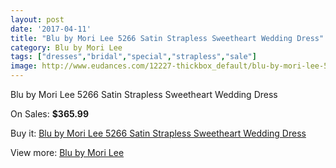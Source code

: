 ```yaml
---
layout: post
date: '2017-04-11'
title: "Blu by Mori Lee 5266 Satin Strapless Sweetheart Wedding Dress"
category: Blu by Mori Lee
tags: ["dresses","bridal","special","strapless","sale"]
image: http://www.eudances.com/12227-thickbox_default/blu-by-mori-lee-5266-satin-strapless-sweetheart-wedding-dress.jpg
---
```

Blu by Mori Lee 5266 Satin Strapless Sweetheart Wedding Dress

On Sales: **$365.99**
<a href="https://www.eudances.com/en/blu-by-mori-lee/3809-blu-by-mori-lee-5266-satin-strapless-sweetheart-wedding-dress.html"><amp-img layout="responsive" width="600" height="600" src="//www.eudances.com/12227-thickbox_default/blu-by-mori-lee-5266-satin-strapless-sweetheart-wedding-dress.jpg" alt="Blu by Mori Lee 5266 Satin Strapless Sweetheart Wedding Dress 0" /></a>
<a href="https://www.eudances.com/en/blu-by-mori-lee/3809-blu-by-mori-lee-5266-satin-strapless-sweetheart-wedding-dress.html"><amp-img layout="responsive" width="600" height="600" src="//www.eudances.com/12228-thickbox_default/blu-by-mori-lee-5266-satin-strapless-sweetheart-wedding-dress.jpg" alt="Blu by Mori Lee 5266 Satin Strapless Sweetheart Wedding Dress 1" /></a>
<a href="https://www.eudances.com/en/blu-by-mori-lee/3809-blu-by-mori-lee-5266-satin-strapless-sweetheart-wedding-dress.html"><amp-img layout="responsive" width="600" height="600" src="//www.eudances.com/12229-thickbox_default/blu-by-mori-lee-5266-satin-strapless-sweetheart-wedding-dress.jpg" alt="Blu by Mori Lee 5266 Satin Strapless Sweetheart Wedding Dress 2" /></a>
<a href="https://www.eudances.com/en/blu-by-mori-lee/3809-blu-by-mori-lee-5266-satin-strapless-sweetheart-wedding-dress.html"><amp-img layout="responsive" width="600" height="600" src="//www.eudances.com/12230-thickbox_default/blu-by-mori-lee-5266-satin-strapless-sweetheart-wedding-dress.jpg" alt="Blu by Mori Lee 5266 Satin Strapless Sweetheart Wedding Dress 3" /></a>
<a href="https://www.eudances.com/en/blu-by-mori-lee/3809-blu-by-mori-lee-5266-satin-strapless-sweetheart-wedding-dress.html"><amp-img layout="responsive" width="600" height="600" src="//www.eudances.com/12231-thickbox_default/blu-by-mori-lee-5266-satin-strapless-sweetheart-wedding-dress.jpg" alt="Blu by Mori Lee 5266 Satin Strapless Sweetheart Wedding Dress 4" /></a>
<a href="https://www.eudances.com/en/blu-by-mori-lee/3809-blu-by-mori-lee-5266-satin-strapless-sweetheart-wedding-dress.html"><amp-img layout="responsive" width="600" height="600" src="//www.eudances.com/12232-thickbox_default/blu-by-mori-lee-5266-satin-strapless-sweetheart-wedding-dress.jpg" alt="Blu by Mori Lee 5266 Satin Strapless Sweetheart Wedding Dress 5" /></a>

Buy it: [Blu by Mori Lee 5266 Satin Strapless Sweetheart Wedding Dress](https://www.eudances.com/en/blu-by-mori-lee/3809-blu-by-mori-lee-5266-satin-strapless-sweetheart-wedding-dress.html "Blu by Mori Lee 5266 Satin Strapless Sweetheart Wedding Dress")

View more: [Blu by Mori Lee](https://www.eudances.com/en/39-blu-by-mori-lee "Blu by Mori Lee")